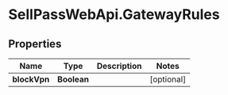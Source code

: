 # SellPassWebApi.GatewayRules

## Properties

Name | Type | Description | Notes
------------ | ------------- | ------------- | -------------
**blockVpn** | **Boolean** |  | [optional] 


